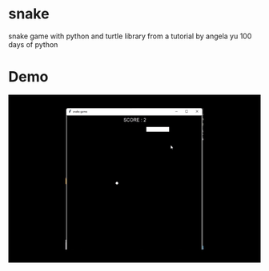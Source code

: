 # snake
snake game with python and turtle library from a tutorial by angela yu 100 days of python 

# Demo

![](https://github.com/coder-abhi07/snake/blob/main/snake.gif)
